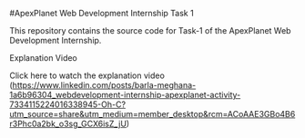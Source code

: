 #ApexPlanet Web Development Internship Task 1

This repository contains the source code for Task-1 of the ApexPlanet Web Development Internship.

Explanation Video

Click here to watch the explanation video (https://www.linkedin.com/posts/barla-meghana-1a6b96304_webdevelopment-internship-apexplanet-activity-7334115224016338945-Oh-C?utm_source=share&utm_medium=member_desktop&rcm=ACoAAE3GBo4B6r3Phc0a2bk_o3sg_GCX6isZ_jU)
